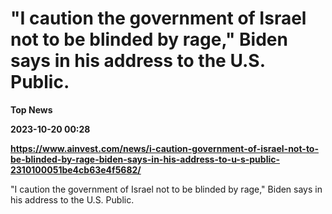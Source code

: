 # "I caution the government of Israel not to be blinded by rage," Biden says in his address to the U.S. Public.
**Top News**

**2023-10-20 00:28**

**https://www.ainvest.com/news/i-caution-government-of-israel-not-to-be-blinded-by-rage-biden-says-in-his-address-to-u-s-public-2310100051be4cb63e4f5682/**

"I caution the government of Israel not to be blinded by rage," Biden says in his address to the U.S. Public.